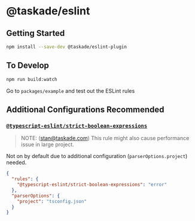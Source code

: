 # @taskade/eslint

## Getting Started

```sh
npm install --save-dev @taskade/eslint-plugin
```

## To Develop

```sh
npm run build:watch
```

Go to `packages/example` and test out the ESLint rules

## Additional Configurations Recommended

### [`@typescript-eslint/strict-boolean-expressions`](https://github.com/typescript-eslint/typescript-eslint/blob/master/packages/eslint-plugin/docs/rules/strict-boolean-expressions.md)

> NOTE: (stan@taskade.com) This rule might also cause performance issue in large project.

Not on by default due to additional configuration (`parserOptions.project`) needed.

```json
{
  "rules": {
    "@typescript-eslint/strict-boolean-expressions": "error"
  },
  "parserOptions": {
    "project": "tsconfig.json"
  }
}
```
